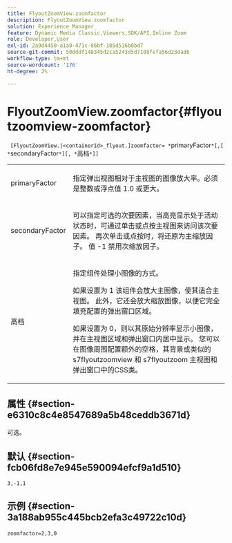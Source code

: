 ```yaml
---
title: FlyoutZoomView.zoomfactor
description: FlyoutZoomView.zoomfactor
solution: Experience Manager
feature: Dynamic Media Classic,Viewers,SDK/API,Inline Zoom
role: Developer,User
exl-id: 2a9d4450-a1a0-471c-86bf-105d516b0bd7
source-git-commit: 50dddf148345d2ca5243d5d7108fefa56d23dad6
workflow-type: tm+mt
source-wordcount: '176'
ht-degree: 2%

---
```


# FlyoutZoomView.zoomfactor{#flyoutzoomview-zoomfactor}

` [FlyoutZoomView.|<containerId>_flyout.]zoomfactor= *`primaryFactor`*[,[ *`secondaryFactor`*][, *`高档`*]]`

<table id="table_9B98C97485DD4DEB8A6ECBCE8DF6B886"> 
 <tbody> 
  <tr> 
   <td colname="col1"> <p> <span class="codeph"> <span class="varname"> primaryFactor</span> </span> </p> </td> 
   <td colname="col2"> <p> 指定弹出视图相对于主视图的图像放大率。必须是整数或浮点值 <span class="codeph"> 1.0</span> 或更大。 </p> </td> 
  </tr> 
  <tr> 
   <td colname="col1"> <p> <span class="codeph"> <span class="varname"> secondaryFactor</span> </span> </p> </td> 
   <td colname="col2"> <p> 可以指定可选的次要因素，当高亮显示处于活动状态时，可通过单击或点按主视图来访问该次要因素。 再次单击或点按时，将还原为主缩放因子。 值 <span class="codeph"> -1</span> 禁用次缩放因子。 </p> </td> 
  </tr> 
  <tr> 
   <td colname="col1"> <p><span class="codeph"><span class="varname"> 高档</span></span> </p> </td> 
   <td colname="col2"> <p>指定组件处理小图像的方式。 </p> <p>如果设置为 <span class="codeph"> 1</span> 该组件会放大主图像，使其适合主视图。 此外，它还会放大缩放图像，以便它完全填充配置的弹出窗口区域。 </p> <p>如果设置为 <span class="codeph"> 0</span>，则以其原始分辨率显示小图像，并在主视图区域和弹出窗口内居中显示。 您可以在图像周围配置额外的空格，其背景或类似的 <span class="codeph"> s7flyoutzoomview</span> 和 <span class="codeph"> s7flyoutzoom</span> 主视图和弹出窗口中的CSS类。 </p> </td> 
  </tr> 
 </tbody> 
</table>

## 属性 {#section-e6310c8c4e8547689a5b48ceddb3671d}

可选。

## 默认 {#section-fcb06fd8e7e945e590094efcf9a1d510}

`3,-1,1`

## 示例 {#section-3a188ab955c445bcb2efa3c49722c10d}

`zoomfactor=2,3,0`
